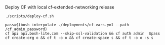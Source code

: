 

Deploy CF with local cf-extended-networking release
```
./scripts/deploy-cf.sh
```


```
pass=$(bosh interpolate ./deployments/cf-vars.yml --path /cf_admin_password)
cf api api.bosh-lite.com --skip-ssl-validation && cf auth admin  $pass 
cf create-org o && cf t -o o && cf create-space s && cf t -o o -s s
```
